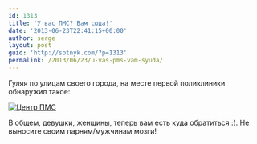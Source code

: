 ```yaml
---
id: 1313
title: 'У вас ПМС? Вам сюда!'
date: '2013-06-23T22:41:15+00:00'
author: serge
layout: post
guid: 'http://sotnyk.com/?p=1313'
permalink: /2013/06/23/u-vas-pms-vam-syuda/
---
```


Гуляя по улицам своего города, на месте первой поликлиники обнаружил такое:

[![Центр ПМС](https://sotnyk.github.io/wp-content/uploads/2013/06/Centr-PMS.jpg)](https://sotnyk.github.io/wp-content/uploads/2013/06/Centr-PMS.jpg)

В общем, девушки, женщины, теперь вам есть куда обратиться :). Не выносите своим парням/мужчинам мозги!